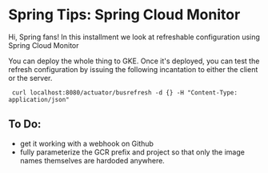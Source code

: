 # Spring Tips: Spring Cloud Monitor

Hi, Spring fans! In this installment we look at refreshable configuration using Spring Cloud Monitor

You can deploy the whole thing to GKE. Once it's deployed, you can test the refresh configuration by issuing the following incantation to either the client or the server. 

```
 curl localhost:8080/actuator/busrefresh -d {} -H "Content-Type: application/json"
```

## To Do: 

* get it working with a webhook on Github 
* fully parameterize the GCR prefix and project so that only the image names themselves are hardoded anywhere.